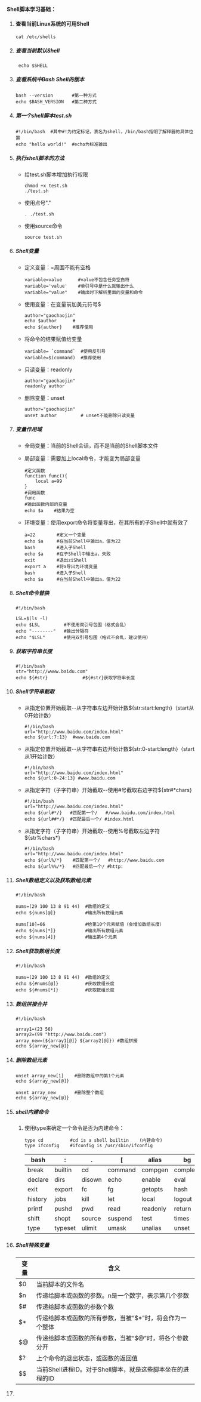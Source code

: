 #### Shell脚本学习基础：

1. #### 查看当前Linux系统的可用Shell

   ```shell
   cat /etc/shells
   ```

2. ##### 查看当前默认Shell

   ```shell
    echo $SHELL
   ```

3. ##### 查看系统中Bash Shell的版本

   ```shell
   bash --version       #第一种方式
   echo $BASH_VERSION   #第二种方式
   ```

4. ##### 第一个shell脚本test.sh

   ```shell
   #!/bin/bash  #其中#!为约定标记，表名为shell，/bin/bash指明了解释器的具体位置
   echo "hello world!"  #echo为标准输出
   ```

5. ##### 执行shell脚本的方法

   - 给test.sh脚本增加执行权限

     ```shell
     chmod +x test.sh
     ./test.sh
     ```

   - 使用点号"."

     ```shell
     . ./test.sh
     ```

   - 使用source命令

     ```shell
     source test.sh
     ```

6. ##### Shell变量

   - 定义变量：=周围不能有空格

     ```shell
     variable=value      #value不包含任务空白符
     variable='value'    #单引号中是什么就输出什么
     variable="value"    #输出时下解析里面的变量和命令
     ```

   - 使用变量：在变量前加美元符号$

     ```shell
     author="gaochaojin"
     echo $author      #
     echo ${author}    #推荐使用
     ```

   - 将命令的结果赋值给变量

     ```shell
     variable= `command`  #使用反引号
     variable=$(command)  #推荐使用
     ```

   - 只读变量：readonly

     ```shell
     author="gaochaojin"
     readonly author
     ```

   - 删除变量：unset

     ```shell
     author="gaochaojin"
     unset author         # unset不能删除只读变量
     ```

7. ##### 变量作用域

   - 全局变量：当前的Shell会话，而不是当前的Shell脚本文件

   - 局部变量：需要加上local命令，才能变为局部变量

     ```shell
     #定义函数
     function func(){
         local a=99
     }
     #调用函数
     func
     #输出函数内部的变量
     echo $a    #结果为空
     ```

   - 环境变量：使用export命令将变量导出，在其所有的子Shell中就有效了

     ```shell
     a=22        #定义一个变量
     echo $a     #在当前Shell中输出a，值为22
     bash        #进入子Shell
     echo $a     #在子Shell中输出a，失败
     exit        #退出ziShell
     export a    #将a导出为环境变量
     bash        #进入子Shell
     echo $a     #在当前Shell中输出a，值为22
     ```

8. ##### Shell命令替换

   ```shell
   #!/bin/bash
   
   LSL=$(ls -l)
   echo $LSL         #不使用双引号包围（格式会乱）
   echo "--------"   #输出分隔符
   echo "$LSL"       #使用双引号包围（格式不会乱，建议使用）
   ```

9. ##### 获取字符串长度

   ```shell
   #!/bin/bash
   str="http://wwww.baidu.com"
   echo ${#str}             #${#str}获取字符串长度 
   ```

10. ##### Shell字符串截取

    - 从指定位置开始截取--从字符串左边开始计数${str:start:length}（start从0开始计数）

      ```shell
      #!/bin/bash
      url="http://www.baidu.com/index.html"
      echo ${url:7:13}  #www.baidu.com
      ```

    - 从指定位置开始截取--从字符串右边开始计数${str:0-start:length}（start从1开始计数）

      ```shell
      #!/bin/bash
      url="http://www.baidu.com/index.html"
      echo ${url:0-24:13} #www.baidu.com
      ```

    - 从指定字符（子字符串）开始截取--使用#号截取右边字符${str#*chars}

      ```shell
      #!/bin/bash
      url="http://www.baidu.com/index.html"
      echo ${url#*/}   #匹配第一个/   #/www.baidu.com/index.html
      echo ${url##*/}  #匹配最后一个/ #index.html
      ```

    - 从指定字符（子字符串）开始截取--使用%号截取左边字符${str%chars*}

      ```shell
      #!/bin/bash
      url="http://www.baidu.com/index.html"
      echo ${url%/*}    #匹配第一个/   #http://www.baidu.com
      echo ${url%%/*}   #匹配最后一个/ #http:
      ```

11. ##### Shell数组定义以及获取数组元素

    ```shell
    #!/bin/bash
    
    nums=(29 100 13 8 91 44)  #数组的定义
    echo ${nums[@]}           #输出所有数组元素
    
    nums[10]=66               #给第10个元素赋值（会增加数组长度）
    echo ${nums[*]}           #输出所有数组元素
    echo ${nums[4]}           #输出第4个元素
    ```

12. ##### Shell获取数组长度

    ```shell
    #!/bin/bash
    
    nums=(29 100 13 8 91 44)  #数组的定义
    echo ${#nums[@]}          #获取数组长度
    echo ${#nums[*]}          #获取数组长度
    ```

13. ##### 数组拼接合并

    ```shell
    #!/bin/bash
    
    array1=(23 56)
    array2=(99 "http://www.baidu.com")
    array_new=(${array1[@]} ${array2[@]}) #数组拼接
    echo ${array_new[@]}
    ```

14. ##### 删除数组元素

    ```shell
    unset array_new[1]    #删除数组中的第1个元素
    echo ${array_new[@]}
    
    unset array_new       #删除整个数组
    echo ${array_new[@]}
    ```

15. ##### shell内建命令

    1. 使用type来确定一个命令是否为内建命令：

       ```shell
       type cd          #cd is a shell builtin    (内建命令)
       type ifconfig    #ifconfig is /usr/sbin/ifconfig
       ```

       | bash    | :       | .      | [       | alias    | bg       | bind     |
       | ------- | ------- | ------ | ------- | -------- | -------- | -------- |
       | break   | builtin | cd     | command | compgen  | complete | continue |
       | declare | dirs    | disown | echo    | enable   | eval     | exec     |
       | exit    | export  | fc     | fg      | getopts  | hash     | help     |
       | history | jobs    | kill   | let     | local    | logout   | popd     |
       | printf  | pushd   | pwd    | read    | readonly | return   | set      |
       | shift   | shopt   | source | suspend | test     | times    | trap     |
       | type    | typeset | ulimit | umask   | unalias  | unset    | wait     |

16. ##### Shell特殊变量

    | 变量 | 含义                                                       |
    | ---- | ---------------------------------------------------------- |
    | $0   | 当前脚本的文件名                                           |
    | $n   | 传递给脚本或函数的参数。n是一个数字，表示第几个参数        |
    | $#   | 传递给脚本或函数的参数个数                                 |
    | $*   | 传递给脚本或函数的所有参数，当被“$*”时，将会作为一个整体   |
    | $@   | 传递给脚本或函数的所有参数，当被“$@”时，将各个参数分开     |
    | $?   | 上个命令的退出状态，或函数的返回值                         |
    | $$   | 当前Shell进程ID。对于Shell脚本，就是这些脚本坐在的进程的ID |

17. 

